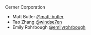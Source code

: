 Cerner Corporation

- Matt Butler [@matt-butler]
- Tao Zhang [@windse7en]
- Emily Rohrbough [@emilyrohrbough]

[@matt-butler]: https://github.com/matt-butler
[@windse7en]:https://github.com/windse7en
[@emilyrohrbough]:https://github.com/emilyrohrbough
[@ryanthemanuel]:https://github.com/ryanthemanuel
